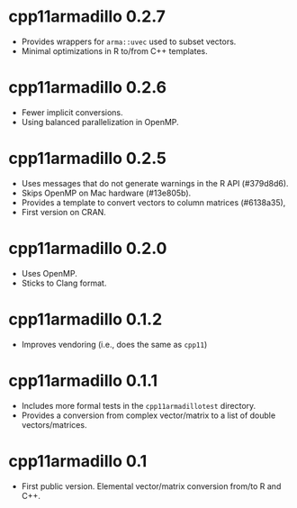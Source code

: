 # cpp11armadillo 0.2.7

* Provides wrappers for `arma::uvec` used to subset vectors.
* Minimal optimizations in R to/from C++ templates.

# cpp11armadillo 0.2.6

* Fewer implicit conversions.
* Using balanced parallelization in OpenMP.

# cpp11armadillo 0.2.5

* Uses messages that do not generate warnings in the R API (#379d8d6).
* Skips OpenMP on Mac hardware (#13e805b).
* Provides a template to convert vectors to column matrices (#6138a35),
* First version on CRAN.

# cpp11armadillo 0.2.0

* Uses OpenMP.
* Sticks to Clang format.

# cpp11armadillo 0.1.2

* Improves vendoring (i.e., does the same as `cpp11`)

# cpp11armadillo 0.1.1

* Includes more formal tests in the `cpp11armadillotest` directory.
* Provides a conversion from complex vector/matrix to a list of double
  vectors/matrices.

# cpp11armadillo 0.1

* First public version. Elemental vector/matrix conversion from/to R and C++.
